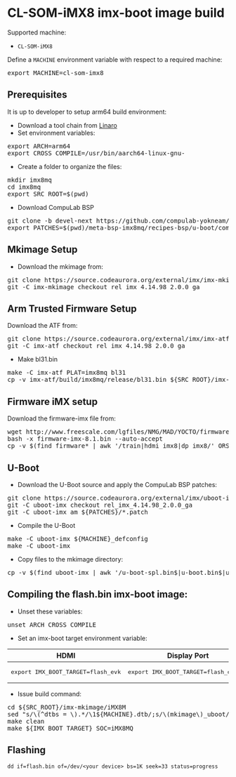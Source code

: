 # CL-SOM-iMX8 imx-boot image build

Supported machine:

* `CL-SOM-iMX8`

Define a `MACHINE` environment variable with respect to a required machine:
<pre>
export MACHINE=cl-som-imx8
</pre>

## Prerequisites
It is up to developer to setup arm64 build environment:
* Download a tool chain from [Linaro](https://releases.linaro.org/components/toolchain/binaries/7.3-2018.05/aarch64-linux-gnu/)
* Set environment variables:
<pre>
export ARCH=arm64
export CROSS_COMPILE=/usr/bin/aarch64-linux-gnu-
</pre>
* Create a folder to organize the files:
<pre>
mkdir imx8mq
cd imx8mq
export SRC_ROOT=$(pwd)
</pre>

* Download CompuLab BSP
<pre>
git clone -b devel-next https://github.com/compulab-yokneam/meta-bsp-imx8mq.git
export PATCHES=$(pwd)/meta-bsp-imx8mq/recipes-bsp/u-boot/compulab/imx8mq
</pre>

## Mkimage Setup
* Download the mkimage from:
<pre>
git clone https://source.codeaurora.org/external/imx/imx-mkimage.git
git -C imx-mkimage checkout rel_imx_4.14.98_2.0.0_ga
</pre>

## Arm Trusted Firmware Setup
Download the ATF from:
<pre>
git clone https://source.codeaurora.org/external/imx/imx-atf.git
git -C imx-atf checkout rel_imx_4.14.98_2.0.0_ga
</pre>
* Make bl31.bin
<pre>
make -C imx-atf PLAT=imx8mq bl31
cp -v imx-atf/build/imx8mq/release/bl31.bin ${SRC_ROOT}/imx-mkimage/iMX8M/
</pre>

## Firmware iMX setup
Download the firmware-imx file from:
<pre>
wget http://www.freescale.com/lgfiles/NMG/MAD/YOCTO/firmware-imx-8.1.bin
bash -x firmware-imx-8.1.bin --auto-accept
cp -v $(find firmware* | awk '/train|hdmi_imx8|dp_imx8/' ORS=" ") ${SRC_ROOT}/imx-mkimage/iMX8M/
</pre>

## U-Boot
* Download the U-Boot source and apply the CompuLab BSP patches:
<pre>
git clone https://source.codeaurora.org/external/imx/uboot-imx.git
git -C uboot-imx checkout rel_imx_4.14.98_2.0.0_ga
git -C uboot-imx am ${PATCHES}/*.patch
</pre>

* Compile the U-Boot
<pre>
make -C uboot-imx ${MACHINE}_defconfig
make -C uboot-imx
</pre>

* Copy files to the mkimage directory:
<pre>
cp -v $(find uboot-imx | awk '/u-boot-spl.bin$|u-boot.bin$|u-boot-nodtb.bin$|cl-som.*\.dtb$|mkimage$/' ORS=" ") ${SRC_ROOT}/imx-mkimage/iMX8M/                                                                     
</pre>

## Compiling the **flash.bin** imx-boot image:
* Unset these variables:
<pre>
unset ARCH CROSS_COMPILE
</pre>

* Set an imx-boot target environment variable:

|HDMI|Display Port|
|---|---|
|<pre>export IMX_BOOT_TARGET=flash_evk</pre>|<pre>export IMX_BOOT_TARGET=flash_dp_evk</pre>|

* Issue build command:
<pre>
cd ${SRC_ROOT}/imx-mkimage/iMX8M
sed "s/\(^dtbs = \).*/\1${MACHINE}.dtb/;s/\(mkimage\)_uboot/\1/" soc.mak > Makefile
make clean
make ${IMX_BOOT_TARGET} SOC=iMX8MQ
</pre>

## Flashing
`dd if=flash.bin of=/dev/<your device> bs=1K seek=33 status=progress`
